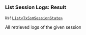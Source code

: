 

### List Session Logs: Result  
  
<article>

*list* [`List<TxSsmSessionState>`](#txssmsessionstate) 

All retrieved logs of the given session

</article>


